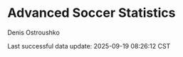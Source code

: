 # Advanced Soccer Statistics
Denis Ostroushko

<!-- gfm -->

Last successful data update: 2025-09-19 08:26:12 CST
